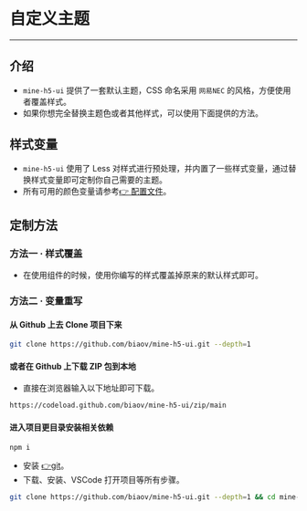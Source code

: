 # 自定义主题

---

## 介绍

- `mine-h5-ui` 提供了一套默认主题，CSS 命名采用 `网易NEC` 的风格，方便使用者覆盖样式。
- 如果你想完全替换主题色或者其他样式，可以使用下面提供的方法。

## 样式变量

- `mine-h5-ui` 使用了 Less 对样式进行预处理，并内置了一些样式变量，通过替换样式变量即可定制你自己需要的主题。
- 所有可用的颜色变量请参考[👉 配置文件](https://github.com/biaov/mine-h5-ui)。

## 定制方法

### 方法一 · 样式覆盖

- 在使用组件的时候，使用你编写的样式覆盖掉原来的默认样式即可。

### 方法二 · 变量重写

#### 从 Github 上去 Clone 项目下来

```sh
git clone https://github.com/biaov/mine-h5-ui.git --depth=1
```

#### 或者在 Github 上下载 ZIP 包到本地

- 直接在浏览器输入以下地址即可下载。

```txt
https://codeload.github.com/biaov/mine-h5-ui/zip/main
```

#### 进入项目更目录安装相关依赖

```sh
npm i
```

- 安装 [👉git](https://git-scm.com/)。
- 下载、安装、VSCode 打开项目等所有步骤。

```sh
git clone https://github.com/biaov/mine-h5-ui.git --depth=1 && cd mine-h5-ui && npm i && code ./
```
